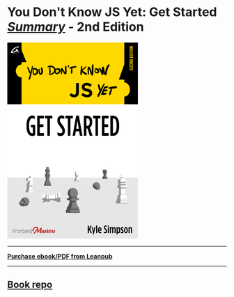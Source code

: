 # You Don't Know JS Yet: Get Started <ins>**_Summary_**</ins> - 2nd Edition

<img src="images/cover.png" width="300">

---

**[Purchase ebook/PDF from Leanpub](https://leanpub.com/ydkjsy-get-started)**

---

## <a href="https://github.com/getify/You-Dont-Know-JS/tree/2nd-ed/get-started">Book repo</a>
